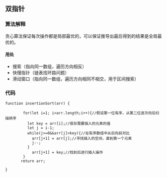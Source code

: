 ## 双指针
### 算法解释
贪心算法保证每次操作都是局部最优的，可以保证推导出最后得到的结果是全局最优的。
#### 用处
- 搜索（指向同一数组，遍历方向相反）
- 快慢指针（链表找环路问题）
- 滑动窗口（指向同一数组，遍历方向相同不相交，用于区间搜索）

### 代码 
```
function insertionSort(arr) {
    
        for(let i=1; i<arr.length;i++){//假设第一位有序，从第二位逐次向后扫描排序
          let key = arr[i];//保存需要插入的元素的值
          let j = i-1;
          while(j>=0&&arr[j]>key){//在有序数组中从后向前对比
            arr[j+1] = arr[j];//寻找插入的空间，直到第一个元素
            j--;
          }
            arr[j+1] = key;//找到后进行插入操作
        }
       return arr;
    
}
```
